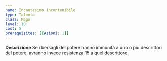 ```yaml
---
name: Incantesimo incontenibile
type: Talento
class: Mago
level: 10
cost: 5
prerequisites: [[Azioni: 1]]
---
```


**Descrizione**
Se i bersagli del potere hanno immunità a uno o più descrittori del potere,
avranno invece resistenza 15 a quel descrittore.